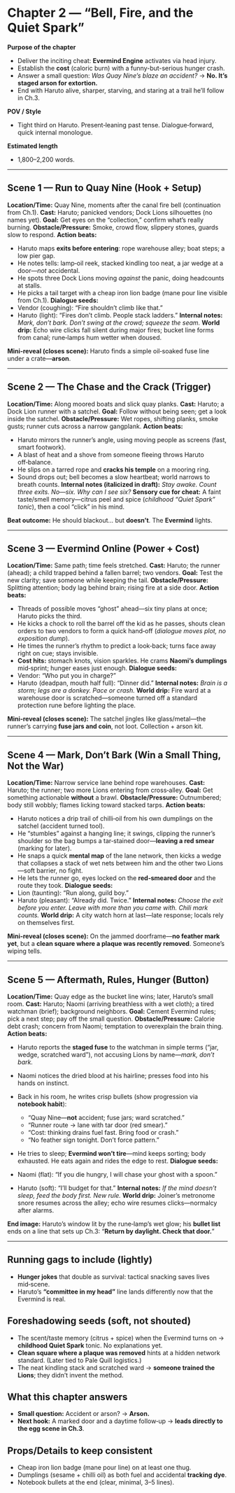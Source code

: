# Chapter 2 — “Bell, Fire, and the Quiet Spark”

**Purpose of the chapter**

* Deliver the inciting cheat: **Evermind Engine** activates via head injury.
* Establish the **cost** (caloric burn) with a funny-but-serious hunger crash.
* Answer a small question: *Was Quay Nine’s blaze an accident?* → **No. It’s staged arson for extortion.**
* End with Haruto alive, sharper, starving, and staring at a trail he’ll follow in Ch.3.

**POV / Style**

* Tight third on Haruto. Present‑leaning past tense. Dialogue‑forward, quick internal monologue.

**Estimated length**

* 1,800–2,200 words.

---

## Scene 1 — Run to Quay Nine (Hook + Setup)

**Location/Time:** Quay Nine, moments after the canal fire bell (continuation from Ch.1).
**Cast:** Haruto; panicked vendors; Dock Lions silhouettes (no names yet).
**Goal:** Get eyes on the “collection,” confirm what’s really burning.
**Obstacle/Pressure:** Smoke, crowd flow, slippery stones, guards slow to respond.
**Action beats:**

* Haruto maps **exits before entering**: rope warehouse alley; boat steps; a low pier gap.
* He notes tells: lamp‑oil reek, stacked kindling too neat, a jar wedge at a door—*not* accidental.
* He spots three Dock Lions moving *against* the panic, doing headcounts at stalls.
* He picks a tail target with a cheap iron lion badge (mane pour line visible from Ch.1).
  **Dialogue seeds:**
* Vendor (coughing): “Fire shouldn’t climb like that.”
* Haruto (light): “Fires don’t climb. People stack ladders.”
  **Internal notes:** *Mark, don’t bark. Don’t swing at the crowd; squeeze the seam.*
  **World drip:** Echo wire clicks fall silent during major fires; bucket line forms from canal; rune‑lamps hum wetter when doused.

**Mini‑reveal (closes scene):** Haruto finds a simple oil‑soaked fuse line under a crate—**arson**.

---

## Scene 2 — The Chase and the Crack (Trigger)

**Location/Time:** Along moored boats and slick quay planks.
**Cast:** Haruto; a Dock Lion runner with a satchel.
**Goal:** Follow without being seen; get a look inside the satchel.
**Obstacle/Pressure:** Wet ropes, shifting planks, smoke gusts; runner cuts across a narrow gangplank.
**Action beats:**

* Haruto mirrors the runner’s angle, using moving people as screens (fast, smart footwork).
* A blast of heat and a shove from someone fleeing throws Haruto off‑balance.
* He slips on a tarred rope and **cracks his temple** on a mooring ring.
* Sound drops out; bell becomes a slow heartbeat; world narrows to breath counts.
  **Internal notes (italicized in draft):** *Stay awake. Count three exits. No—six. Why can I see six?*
  **Sensory cue for cheat:** A faint taste/smell memory—citrus peel and spice (*childhood “Quiet Spark” tonic*), then a cool “click” in his mind.

**Beat outcome:** He should blackout… but **doesn’t**. The **Evermind** lights.

---

## Scene 3 — Evermind Online (Power + Cost)

**Location/Time:** Same path; time feels stretched.
**Cast:** Haruto; the runner (ahead); a child trapped behind a fallen barrel; two vendors.
**Goal:** Test the new clarity; save someone while keeping the tail.
**Obstacle/Pressure:** Splitting attention; body lag behind brain; rising fire at a side door.
**Action beats:**

* Threads of possible moves “ghost” ahead—six tiny plans at once; Haruto picks the third.
* He kicks a chock to roll the barrel off the kid as he passes, shouts clean orders to two vendors to form a quick hand‑off (*dialogue moves plot, no exposition dump*).
* He times the runner’s rhythm to predict a look‑back; turns face away right on cue; stays invisible.
* **Cost hits:** stomach knots, vision sparkles. He crams **Naomi’s dumplings** mid‑sprint; hunger eases just enough.
  **Dialogue seeds:**
* Vendor: “Who put you in charge?”
* Haruto (deadpan, mouth half full): “Dinner did.”
  **Internal notes:** *Brain is a storm; legs are a donkey. Pace or crash.*
  **World drip:** Fire ward at a warehouse door is scratched—someone turned off a standard protection rune before lighting the place.

**Mini‑reveal (closes scene):** The satchel jingles like glass/metal—the runner’s carrying **fuse jars and coin**, not loot. Collection + arson kit.

---

## Scene 4 — Mark, Don’t Bark (Win a Small Thing, Not the War)

**Location/Time:** Narrow service lane behind rope warehouses.
**Cast:** Haruto; the runner; two more Lions entering from cross‑alley.
**Goal:** Get something actionable **without** a brawl.
**Obstacle/Pressure:** Outnumbered; body still wobbly; flames licking toward stacked tarps.
**Action beats:**

* Haruto notices a drip trail of chilli‑oil from his own dumplings on the satchel (accident turned tool).
* He “stumbles” against a hanging line; it swings, clipping the runner’s shoulder so the bag bumps a tar‑stained door—**leaving a red smear** (marking for later).
* He snaps a quick **mental map** of the lane network, then kicks a wedge that collapses a stack of wet nets between him and the other two Lions—soft barrier, no fight.
* He lets the runner go, eyes locked on the **red‑smeared door** and the route they took.
  **Dialogue seeds:**
* Lion (taunting): “Run along, guild boy.”
* Haruto (pleasant): “Already did. Twice.”
  **Internal notes:** *Choose the exit before you enter. Leave with more than you came with. Chili mark counts.*
  **World drip:** A city watch horn at last—late response; locals rely on themselves first.

**Mini‑reveal (closes scene):** On the jammed doorframe—**no feather mark yet**, but a **clean square where a plaque was recently removed**. Someone’s wiping tells.

---

## Scene 5 — Aftermath, Rules, Hunger (Button)

**Location/Time:** Quay edge as the bucket line wins; later, Haruto’s small room.
**Cast:** Haruto; Naomi (arriving breathless with a wet cloth); a tired watchman (brief); background neighbors.
**Goal:** Cement Evermind rules; pick a next step; pay off the small question.
**Obstacle/Pressure:** Calorie debt crash; concern from Naomi; temptation to overexplain the brain thing.
**Action beats:**

* Haruto reports the **staged fuse** to the watchman in simple terms (“jar, wedge, scratched ward”), not accusing Lions by name—*mark, don’t bark.*
* Naomi notices the dried blood at his hairline; presses food into his hands on instinct.
* Back in his room, he writes crisp bullets (show progression via **notebook habit**):

  * “Quay Nine—**not** accident; fuse jars; ward scratched.”
  * “Runner route → lane with tar door (red smear).”
  * “Cost: thinking drains fuel fast. Bring food or crash.”
  * “No feather sign tonight. Don’t force pattern.”
* He tries to sleep; **Evermind won’t tire**—mind keeps sorting; body exhausted. He eats again and rides the edge to rest.
  **Dialogue seeds:**
* Naomi (flat): “If you die hungry, I will chase your ghost with a spoon.”
* Haruto (soft): “I’ll budget for that.”
  **Internal notes:** *If the mind doesn’t sleep, feed the body first. New rule.*
  **World drip:** Joiner’s metronome snore resumes across the alley; echo wire resumes clicks—normalcy after alarms.

**End image:** Haruto’s window lit by the rune‑lamp’s wet glow; his **bullet list** ends on a line that sets up Ch.3: “**Return by daylight. Check that door.**”

---

## Running gags to include (lightly)

* **Hunger jokes** that double as survival: tactical snacking saves lives mid‑scene.
* Haruto’s **“committee in my head”** line lands differently now that the Evermind is real.

## Foreshadowing seeds (soft, not shouted)

* The scent/taste memory (citrus + spice) when the Evermind turns on → **childhood Quiet Spark** tonic. No explanations yet.
* **Clean square where a plaque was removed** hints at a hidden network standard. (Later tied to Pale Quill logistics.)
* The neat kindling stack and scratched ward → **someone trained the Lions**; they didn’t invent the method.

## What this chapter answers

* **Small question:** Accident or arson? → **Arson.**
* **Next hook:** A marked door and a daytime follow‑up → **leads directly to the egg scene in Ch.3**.

## Props/Details to keep consistent

* Cheap iron lion badge (mane pour line) on at least one thug.
* Dumplings (sesame + chilli oil) as both fuel and accidental **tracking dye**.
* Notebook bullets at the end (clear, minimal, 3–5 lines).
